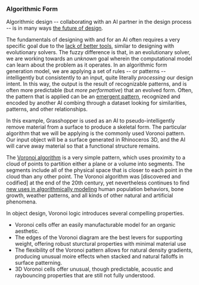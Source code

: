 ### Algorithmic Form

Algorithmic design -- collaborating with an AI partner in the design process -- is in many ways [the future of design](https://medium.com/startup-grind/design-in-an-age-of-artificial-intelligence-739e656b44ba).

The fundamentals of designing with and for an AI often requires a very specific goal due to the [lack of better tools](https://autodeskresearch.com/projects/dreamcatcher), similar to designing with evolutionary solvers. The fuzzy difference is that, in an evolutionary solver, we are working towards an *unknown* goal wherein the computational model can learn about the problem as it operates. In an algorithmic form generation model, we are applying a set of rules -- or patterns -- intelligently but consistently to an input, quite literally *processing* our design intent. In this way, the output is the result of recognizable patterns, and is often more predictable (but *more performative*) that an evolved form. Often, the pattern that is applied can be an [emergent pattern](https://medium.com/ai-first-design/ai-first-exploring-a-new-era-in-design-25be2b9920c), recognized and encoded by another AI combing through a dataset looking for similarities, patterns, and other relationships. 

In this example, Grasshopper is used as an AI to pseudo-intelligently remove material from a surface to produce a skeletal form. The particular algorithm that we will be applying is the commonly used Voronoi pattern. Our input object will be a surface generated in Rhinoceros 3D, and the AI will carve away material so that a functional structure remains.

The [Voronoi algorithm](https://en.wikipedia.org/wiki/Voronoi_diagram) is a very simple pattern, which uses proximity to a cloud of points to partition either a plane or a volume into segments. The segments include all of the physical space that is closer to each point in the cloud than any other point. The Voronoi algorithm was [discovered and codified] at the end of the 20th century, yet nevertheless continues to find [new uses in algorithmically modeling](https://en.wikipedia.org/wiki/Voronoi_diagram#Applications) human population behaviors, bone growth, weather patterns, and all kinds of other natural and artificial phenomena.

In object design, Voronoi logic introduces several compelling properties. 
- Voronoi cells offer an easily manufacturable model for an organic aesthetic.
- The edges of the Voronoi diagram are the best levers for supporting weight, offering robust sturctural properties with minimal material use
- The flexibility of the Voronoi pattern allows for natural density gradients, producing unusual moire effects when stacked and natural falloffs in surface patterning.
- 3D Voronoi cells offer unusual, though predictable, acoustic and raybouncing properties that are still not fully understood.


